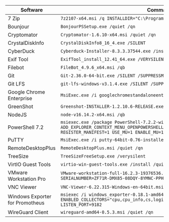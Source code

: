 Software | Command
--- | ---
7 Zip | ```7z2107-x64.msi /q INSTALLDIR="C:\Program Files\7-Zip"```
Bounjour | ```BonjourPSSetup.exe /quiet /qn```
Cryptomator | ```Cryptomator-1.6.10-x64.msi /quiet /qn```
CrystalDiskInfo | ```CrystalDiskInfo8_16_4.exe /SILENT```
CyberDuck | ```Cyberduck-Installer-8.3.3.37544.exe /install /quiet```
Exif Tool | ```ExifTool_install_12.41_64.exe /VERYSILENT```
Filebot | ```FileBot_4.9.6_x64.msi /qb```
Git | ```Git-2.36.0-64-bit.exe /SILENT /SUPPRESSMSGBOXES /NORESTART /NOCANCEL```
Git LFS | ```git-lfs-windows-v3.1.4.exe /SILENT /SUPPRESSMSGBOXES /NORESTART /NOCANCEL```
Google Chrome Enterprise | ```MsiExec.exe /i googlechromestandaloneenterprise64.msi /qn```
GreenShot | ```Greenshot-INSTALLER-1.2.10.6-RELEASE.exe /VERYSILENT```
NodeJS | ```node-v16.14.2-x64.msi /qb```
PowerShell 7.2 | ```msiexec.exe /package PowerShell-7.2.2-win-x64.msi /quiet ADD_EXPLORER_CONTEXT_MENU_OPENPOWERSHELL=1 ENABLE_PSREMOTING=1 REGISTER_MANIFEST=1 USE_MU=1 ENABLE_MU=1```
PuTTY | ```MsiExec.exe /i putty-64bit-0.76-installer.msi /qn```
RemoteDesktopPlus | ```RemoteDesktopPlus.msi /quiet /qn```
TreeSize | ```TreeSizeFreeSetup.exe /verysilent```
VirtIO Guest Tools | ```virtio-win-guest-tools.exe /install /quiet```
VMware Workstation Pro | ```VMware-workstation-full-16.2.3-19376536.exe /s /v /qn EULAS_AGREED=1 SERIALNUMBER=ZF71R-DMX85-08DQY-8YMNC-PPHV8```
VNC Viewer | ```VNC-Viewer-6.22.315-Windows-en-64bit.msi /quiet /qn```
Windows Exporter for Promotheus | ```msiexec /i windows_exporter-0.18.1-amd64.msi ENABLED_COLLECTORS="cpu,cpu_info,cs,logical_disk,net,system,service,textfile" LISTEN_PORT=9182```
WireGuard Client | ```wireguard-amd64-0.5.3.msi /quiet /qn```